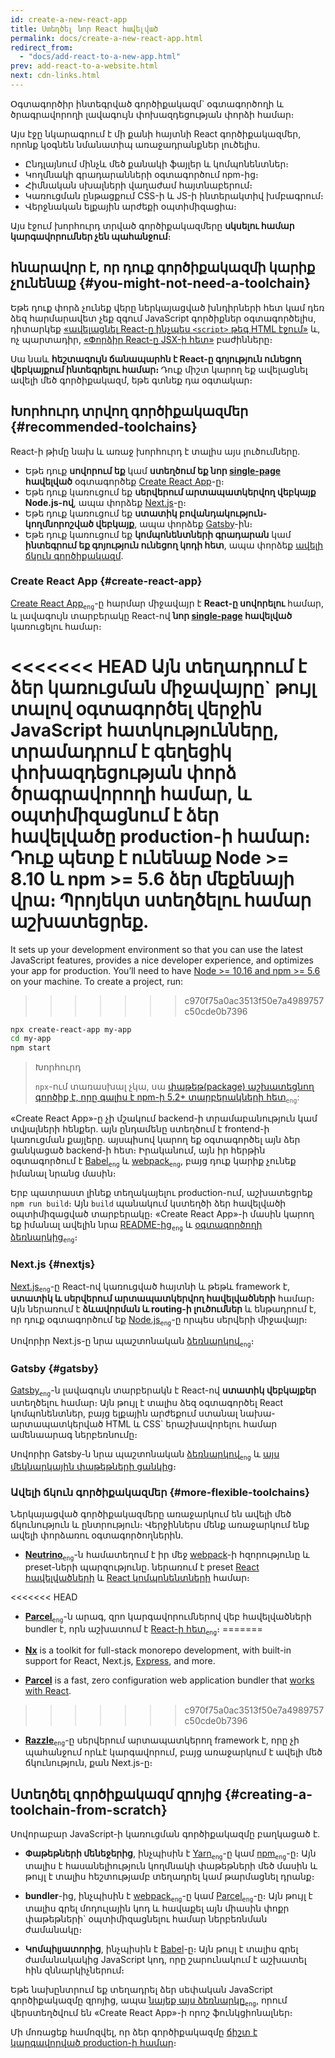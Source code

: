```yaml
---
id: create-a-new-react-app
title: Ստեղծել նոր React հավելված
permalink: docs/create-a-new-react-app.html
redirect_from:
  - "docs/add-react-to-a-new-app.html"
prev: add-react-to-a-website.html
next: cdn-links.html
---
```


Օգտագործիր ինտեգրված գործիքակազմ\` օգտագործողի և ծրագրավորողի լավագույն փոխազդեցության փորձի համար։

Այս էջը նկարագրում է մի քանի հայտնի React գործիքակազմեր, որոնք կօգնեն նմանատիպ առաջադրանքներ լուծելիս.

* Ընդլայնում մինչև մեծ քանակի ֆայլեր և կոմպոնենտներ։
* Կողմնակի գրադարանների օգտագործում npm-ից։
* Հիմնական սխալների վաղաժամ հայտնաբերում։
* Կառուցման ընթացքում CSS-ի և JS-ի ինտերակտիվ խմբագրում։
* Վերջնական ելքային արժեքի օպտիմիզացիա։

Այս էջում խորհուրդ տրված գործիքակազմերը **սկսելու համար կարգավորումներ չեն պահանջում**։

## հնարավոր է, որ դուք գործիքակազմի կարիք չունենաք {#you-might-not-need-a-toolchain}

Եթե դուք փորձ չունեք վերը ներկայացված խնդիրների հետ կամ դեռ ձեզ հարմարավետ չեք զգում JavaScript գործիքներ օգտագործելիս, դիտարկեք [«ավելացնել React-ը ինչպես `<script>` թեգ HTML էջում»](/docs/add-react-to-a-website.html) և, ոչ պարտադիր, [«Փորձիր React-ը JSX-ի հետ»](/docs/add-react-to-a-website.html#optional-try-react-with-jsx) բաժինները։

Սա նաև **հեշտագույն ճանապարհն է React-ը գոյություն ունեցող վեբկայքում ինտեգրելու համար։** Դուք միշտ կարող եք ավելացնել ավելի մեծ գործիքակազմ, եթե գտնեք դա օգտակար։

## Խորհուրդ տրվող գործիքակազմեր {#recommended-toolchains}

React-ի թիմը նախ և առաջ խորհուրդ է տալիս այս լուծումները.

- Եթե դուք **սովորում եք** կամ **ստեղծում եք նոր [single-page](/docs/glossary.html#single-page-application) հավելված** օգտագործեք [Create React App](#create-react-app)-ը։
- Եթե դուք կառուցում եք **սերվերում արտապատկերվող վեբկայք Node.js-ով**, ապա փորձեք [Next.js](#nextjs)-ը։
- Եթե դուք կառուցում եք **ստատիկ բովանդակություն-կողմնորոշված վեբկայք**, ապա փորձեք [Gatsby](#gatsby)-ին։
- Եթե դուք կառուցում եք **կոմպոնենտների գրադարան** կամ **ինտեգրում եք գոյություն ունեցող կոդի հետ**, ապա փորձեք [ավելի ճկուն գործիքակազմ](#more-flexible-toolchains).

### Create React App {#create-react-app}

[Create React App](https://github.com/facebookincubator/create-react-app)<sub>`eng`</sub>-ը հարմար միջավայր է **React-ը սովորելու**  համար, և լավագույն տարբերակը React-ով **նոր [single-page](/docs/glossary.html#single-page-application) հավելված** կառուցելու համար։

<<<<<<< HEAD
Այն տեղադրում է ձեր կառուցման միջավայրը\` թույլ տալով օգտագործել վերջին JavaScript հատկությունները, տրամադրում է գեղեցիկ փոխազդեցության փորձ ծրագրավորողի համար, և օպտիմիզացնում է ձեր հավելվածը production-ի համար։ Դուք պետք է ունենաք Node >= 8.10 և npm >= 5.6 ձեր մեքենայի վրա։ Պրոյեկտ ստեղծելու համար աշխատեցրեք.
=======
It sets up your development environment so that you can use the latest JavaScript features, provides a nice developer experience, and optimizes your app for production. You’ll need to have [Node >= 10.16 and npm >= 5.6](https://nodejs.org/en/) on your machine. To create a project, run:
>>>>>>> c970f75a0ac3513f50e7a4989757c50cde0b7396

```bash
npx create-react-app my-app
cd my-app
npm start
```

>Խորհուրդ
>
>`npx`-ում տառասխալ չկա, սա [փաթեթ(package) աշխատեցնող գործիք է, որը գալիս է npm-ի 5.2+ տարբերակների հետ](https://medium.com/@maybekatz/introducing-npx-an-npm-package-runner-55f7d4bd282b)<sub>`eng`</sub>:

«Create React App»-ը չի մշակում backend-ի տրամաբանություն կամ տվյալների հենքեր. այն ընդամենը ստեղծում է frontend-ի կառուցման քայլերը. այսպիսով կարող եք օգտագործել այն ձեր ցանկացած backend-ի հետ։ Իրականում, այն իր հերթին օգտագործում է [Babel](https://babeljs.io/)<sub>`eng`</sub> և [webpack](https://webpack.js.org/)<sub>`eng`</sub>, բայց դուք կարիք չունեք իմանալ նրանց մասին։

Երբ պատրաստ լինեք տեղակայելու production-ում, աշխատեցրեք `npm run build`։ Այն `build` պանակում կստեղծի ձեր հավելվածի օպտիմիզացված տարբերակը։ «Create React App»-ի մասին կարող եք իմանալ ավելին նրա [README-ից](https://github.com/facebookincubator/create-react-app#create-react-app--)<sub>`eng`</sub> և [օգտագործողի ձեռնարկից](https://facebook.github.io/create-react-app/)<sub>`eng`</sub>։

### Next.js {#nextjs}

[Next.js](https://nextjs.org/)<sub>`eng`</sub>-ը React-ով կառուցված հայտնի և թեթև framework է, **ստատիկ և սերվերում արտապատկերվող հավելվածների** համար։ Այն ներառում է **ձևավորման և routing-ի լուծումներ** և ենթադրում է, որ դուք օգտագործում եք [Node.js](https://nodejs.org/)<sub>`eng`</sub>-ը որպես սերվերի միջավայր։

Սովորիր Next.js-ը նրա պաշտոնական [ձեռնարկով](https://nextjs.org/learn/)<sub>`eng`</sub>։

### Gatsby {#gatsby}

[Gatsby](https://www.gatsbyjs.org/)<sub>`eng`</sub>-ն լավագույն տարբերակն է React-ով **ստատիկ վեբկայքեր** ստեղծելու համար։ Այն թույլ է տալիս ձեզ օգտագործել React կոմպոնենտներ, բայց ելքային արժեքում ստանալ նախա-արտապատկերված HTML և CSS\` երաշխավորելու համար ամենաարագ ներբեռնումը։

Սովորիր Gatsby-ն նրա պաշտոնական [ձեռնարկով](https://www.gatsbyjs.org/docs/)<sub>`eng`</sub> և [այս մեկնարկային փաթեթների ցանկից](https://www.gatsbyjs.org/docs/gatsby-starters/)։

### Ավելի ճկուն գործիքակազմեր {#more-flexible-toolchains}

Ներկայացված գործիքակազմերը առաջարկում են ավելի մեծ ճկունություն և ընտրություն։ Վերջիններս մենք առաջարկում ենք ավելի փորձառու օգտագործողներին.

- **[Neutrino](https://neutrinojs.org/)**<sub>`eng`</sub>-ն համատեղում է իր մեջ [webpack](https://webpack.js.org/)-ի հզորությունը և preset-ների պարզությունը. ներառում է preset [React հավելվածների](https://neutrinojs.org/packages/react/) և [React կոմպոնենտների](https://neutrinojs.org/packages/react-components/) համար։

<<<<<<< HEAD
- **[Parcel](https://parceljs.org/)**<sub>`eng`</sub>-ն արագ, զրո կարգավորումներով վեբ հավելվածների bundler է, որն աշխատում է [React-ի հետ](https://parceljs.org/recipes.html#react)<sub>`eng`</sub>։
=======
- **[Nx](https://nx.dev/react)** is a toolkit for full-stack monorepo development, with built-in support for React, Next.js, [Express](https://expressjs.com/), and more.

- **[Parcel](https://parceljs.org/)** is a fast, zero configuration web application bundler that [works with React](https://parceljs.org/recipes.html#react).
>>>>>>> c970f75a0ac3513f50e7a4989757c50cde0b7396

- **[Razzle](https://github.com/jaredpalmer/razzle)**<sub>`eng`</sub>-ը սերվերում արտապատկերող framework է, որը չի պահանջում որևէ կարգավորում, բայց առաջարկում է ավելի մեծ ճկունություն, քան Next.js-ը։

## Ստեղծել գործիքակազմ զրոյից {#creating-a-toolchain-from-scratch}

Սովորաբար JavaScript-ի կառուցման գործիքակազմը բաղկացած է.

* **Փաթեթների մենեջերից**, ինչպիսին է [Yarn](https://yarnpkg.com/)<sub>`eng`</sub>-ը կամ [npm](https://www.npmjs.com/)<sub>`eng`</sub>-ը։ Այն տալիս է հասանելիություն կողմնակի փաթեթների մեծ մասին և թույլ է տալիս հեշտությամբ տեղադրել կամ թարմացնել դրանք։

* **bundler**-ից, ինչպիսին է [webpack](https://webpack.js.org/)<sub>`eng`</sub>-ը կամ [Parcel](https://parceljs.org/)<sub>`eng`</sub>-ը։ Այն թույլ է տալիս գրել մոդուլային կոդ և հավաքել այն միասին փոքր փաթեթների\` օպտիմիզացնելու համար ներբեռնման ժամանակը։

* **Կոմպիլյատորից**, ինչպիսին է [Babel](https://babeljs.io/)-ը։ Այն թույլ է տալիս գրել ժամանակակից JavaScript կոդ, որը շարունակում է աշխատել հին զննարկիչներում։

Եթե նախընտրում եք տեղադրել ձեր սեփական JavaScript գործիքակազմը զրոյից, ապա [նայեք այս ձեռնարկը](https://blog.usejournal.com/creating-a-react-app-from-scratch-f3c693b84658)<sub>`eng`</sub>, որում վերստեղծվում են «Create React App»-ի որոշ ֆունկցիոնալներ։

Մի մոռացեք համոզվել, որ ձեր գործիքակազմը [ճիշտ է կարգավորված production-ի համար](/docs/optimizing-performance.html#use-the-production-build)։
